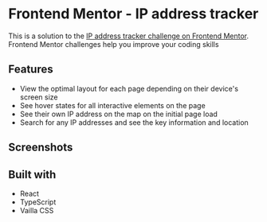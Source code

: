# Frontend Mentor - IP address tracker

This is a solution to the [IP address tracker challenge on Frontend Mentor](https://www.frontendmentor.io/challenges/ip-address-tracker-I8-0yYAH0). Frontend Mentor challenges help you improve your coding skills

## Features
- View the optimal layout for each page depending on their device's screen size
- See hover states for all interactive elements on the page
- See their own IP address on the map on the initial page load
- Search for any IP addresses and see the key information and location

## Screenshots
<!-- <img src="./screenshots/desktop_design.png">
<img src="./screenshots/mobile_design.png"> -->

## Built with
- React
- TypeScript
- Vailla CSS
